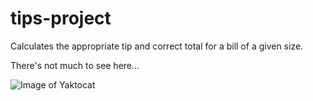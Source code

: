 # tips-project

Calculates the appropriate tip and correct total for a bill of a given size.

There's not much to see here...

![Image of Yaktocat](demo.gif)